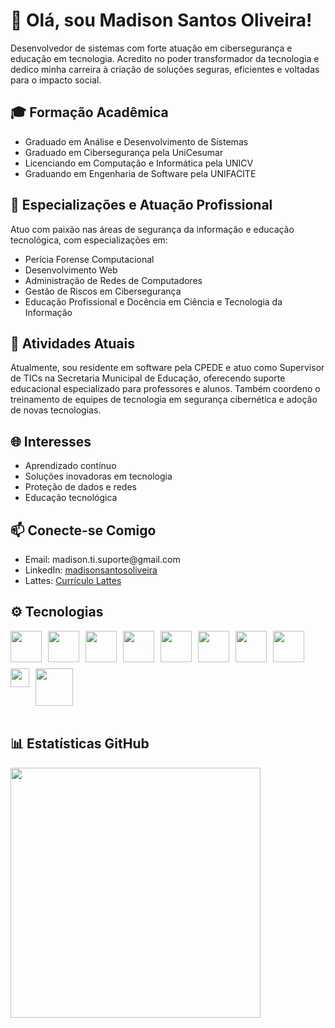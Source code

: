 
  <h1>👋 Olá, sou Madison Santos Oliveira!</h1> 

  <p>
    Desenvolvedor de sistemas com forte atuação em cibersegurança e educação em tecnologia. Acredito no poder transformador da tecnologia e dedico minha carreira à criação de soluções seguras, eficientes e voltadas para o impacto social.
  </p>

  <h2>🎓 Formação Acadêmica</h2>
  <ul>
    <li>Graduado em Análise e Desenvolvimento de Sistemas</li>
    <li>Graduado em Cibersegurança pela UniCesumar</li>
    <li>Licenciando em Computação e Informática pela UNICV</li>
    <li>Graduando em Engenharia de Software pela UNIFACITE</li>
  </ul>

  <h2>🔐 Especializações e Atuação Profissional</h2>
  <p>
    Atuo com paixão nas áreas de segurança da informação e educação tecnológica, com especializações em:
  </p>
  <ul>
    <li>Perícia Forense Computacional</li>
    <li>Desenvolvimento Web</li>
    <li>Administração de Redes de Computadores</li>
    <li>Gestão de Riscos em Cibersegurança</li>
    <li>Educação Profissional e Docência em Ciência e Tecnologia da Informação</li>
  </ul>

  <h2>💼 Atividades Atuais</h2>
  <p>
    Atualmente, sou residente em software pela CPEDE e atuo como Supervisor de TICs na Secretaria Municipal de Educação, oferecendo suporte educacional especializado para professores e alunos. Também coordeno o treinamento de equipes de tecnologia em segurança cibernética e adoção de novas tecnologias.
  </p>

  <h2>🌐 Interesses</h2>
  <ul>
    <li>Aprendizado contínuo</li>
    <li>Soluções inovadoras em tecnologia</li>
    <li>Proteção de dados e redes</li>
    <li>Educação tecnológica</li>
  </ul>

  <h2>📫 Conecte-se Comigo</h2>
  <ul>
    <li>Email: madison.ti.suporte@gmail.com</li>
    <li>LinkedIn: <a href="https://www.linkedin.com/in/madisonsantosoliveira" target="_blank">madisonsantosoliveira</a></li>
    <li>Lattes: <a href="https://lattes.cnpq.br/6952677118231235" target="_blank">Currículo Lattes</a></li>
  </ul>

  <h2>⚙️ Tecnologias</h2>
  <div style="display: flex; gap: 10px; flex-wrap: wrap;">
    <img src="https://github.com/user-attachments/assets/1587267a-da9f-4fbb-a2fd-daf5b8099114" width="50px" />
    <img src="https://github.com/user-attachments/assets/9729b044-712e-4f5a-a016-3158673b36ea" width="50px" />
    <img src="https://github.com/user-attachments/assets/f86002c5-2d82-427e-a330-b16579de8c14" width="50px" />
    <img src="https://github.com/user-attachments/assets/d31ccf4f-9457-4451-bd07-301b9ebcf65e" width="50px" />
    <img src="https://github.com/user-attachments/assets/7f380990-0a5e-436d-bf1f-0b9a7a99ad69" width="50px" />
    <img src="https://github.com/user-attachments/assets/8193483f-a045-41f4-9403-18205450691c" width="50px" />
    <img src="https://github.com/user-attachments/assets/d5cd87e6-9c4a-4201-b606-39949b24bea7" width="50px" />
    <img src="https://github.com/user-attachments/assets/c418642e-8582-4a54-8185-832ceb5bb866" width="50px" />
    <img src="https://github.com/user-attachments/assets/869f748e-103b-4a6b-a3d3-933fc193b5f4" width="30px" />
    <img src="https://github.com/user-attachments/assets/d25ef66a-f5f5-4124-8adf-59ea83503eb6" width="60px" />
  </div>

  <br />

  <h2>📊 Estatísticas GitHub</h2>
  <div>
    <img src="https://github-readme-stats.vercel.app/api?username=madisonti&show_icons=true&theme=radical" width="400px" />
  </div>
</div>


 

